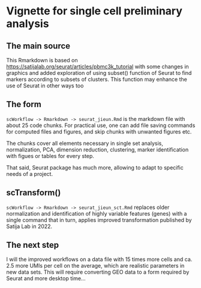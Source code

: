 
# Vignette for single cell preliminary analysis

## The main source

This Rmarkdown is based on https://satijalab.org/seurat/articles/pbmc3k_tutorial
with some changes in graphics and added exploration of using subset() function
of Seurat to find markers according to subsets of clusters.  This function
may enhance the use of Seurat in other ways too


## The form

`scWorkflow -> Rmarkdown -> seurat_jieun.Rmd` is the markdown file with about 25 code chunks.
For practical use, one
can add file saving commands for computed files and figures, and skip chunks with unwanted
figures etc.

The chunks cover all elements necessary in single set analysis, normalization, PCA,
dimension reduction, clustering, marker identification with figues or tables for
every step.

That said, Seurat package has much
more, allowing to adapt to specific needs of a project.

## scTransform()

`scWorkflow -> Rmarkdown -> seurat_jieun_sct.Rmd` replaces older normalization and
identification of highly variable features (genes) with a single command that
in turn, applies improved transformation published by Satija Lab in 2022.

## The next step

I will the improved workflows on a data file with 15 times more cells and
ca. 2.5 more UMIs per cell on the average, which are realistic parameters
in new data sets.  This will require converting GEO data to a form
required by Seurat and more desktop time...


